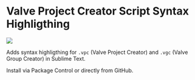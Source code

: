 # Valve Project Creator Script Syntax Highligthing

<img src="https://user-images.githubusercontent.com/5685050/126087255-c7499d16-f453-403a-be60-e6addbed0cfa.png">

Adds syntax highligthing for `.vpc` (Valve Project Creator) and `.vgc` (Valve Group Creator) in Sublime Text.

Install via Package Control or directly from GitHub.
